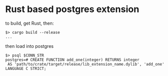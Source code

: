 # Rust based postgres extension

to build, get Rust, then:

```console
$> cargo build --release
...
```

then load into postgres

```console
$> psql $CONN_STR
postgres=# CREATE FUNCTION add_one(integer) RETURNS integer
 AS 'path/to/crate/target/release/lib_extension_name.dylib', 'add_one' LANGUAGE C STRICT;
```